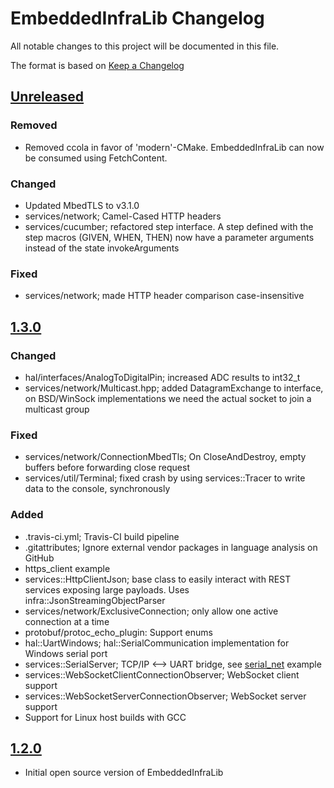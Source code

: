 <!-- markdownlint-disable MD024 -->

# EmbeddedInfraLib Changelog

All notable changes to this project will be documented in this file.


The format is based on [Keep a Changelog](http://keepachangelog.com/en/1.0.0/)

## [Unreleased]

### Removed

- Removed ccola in favor of 'modern'-CMake. EmbeddedInfraLib can now be consumed using FetchContent.

### Changed

- Updated MbedTLS to v3.1.0
- services/network; Camel-Cased HTTP headers
- services/cucumber; refactored step interface. A step defined with the step macros (GIVEN, WHEN, THEN) now have a parameter arguments instead of the state invokeArguments

### Fixed

- services/network; made HTTP header comparison case-insensitive

## [1.3.0]

### Changed

- hal/interfaces/AnalogToDigitalPin; increased ADC results to int32_t
- services/network/Multicast.hpp; added DatagramExchange to interface, on BSD/WinSock implementations we need the actual socket to join a multicast group

### Fixed

- services/network/ConnectionMbedTls; On CloseAndDestroy, empty buffers before forwarding close request
- services/util/Terminal; fixed crash by using services::Tracer to write data to the console, synchronously

### Added

- .travis-ci.yml; Travis-CI build pipeline
- .gitattributes; Ignore external vendor packages in language analysis on GitHub
- https_client example
- services::HttpClientJson; base class to easily interact with REST services exposing large payloads. Uses infra::JsonStreamingObjectParser
- services/network/ExclusiveConnection; only allow one active connection at a time
- protobuf/protoc_echo_plugin: Support enums
- hal::UartWindows; hal::SerialCommunication implementation for Windows serial port
- services::SerialServer; TCP/IP <--> UART bridge, see [serial_net](examples/serial_net) example
- services::WebSocketClientConnectionObserver; WebSocket client support
- services::WebSocketServerConnectionObserver; WebSocket server support
- Support for Linux host builds with GCC

## [1.2.0]

- Initial open source version of EmbeddedInfraLib

[Unreleased]: https://github.com/philips-software/embeddedinfralib/compare/v1.3.0...HEAD
[1.3.0]: https://github.com/philips-software/embeddedinfralib/compare/v1.2.0...v1.3.0
[1.2.0]: https://github.com/philips-software/embeddedinfralib/releases/tag/v1.2.0
